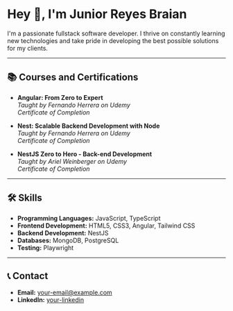 # Hey 👋, I'm Junior Reyes Braian

I'm a passionate fullstack software developer. I thrive on constantly learning new technologies and take pride in developing the best possible solutions for my clients.

---

## 📚 Courses and Certifications

- **Angular: From Zero to Expert**  
  *Taught by Fernando Herrera on Udemy*  
  *Certificate of Completion*

- **Nest: Scalable Backend Development with Node**  
  *Taught by Fernando Herrera on Udemy*  
  *Certificate of Completion*

- **NestJS Zero to Hero - Back-end Development**  
  *Taught by Ariel Weinberger on Udemy*  
  *Certificate of Completion*

---

## 🛠️ Skills

- **Programming Languages:** JavaScript, TypeScript
- **Frontend Development:** HTML5, CSS3, Angular, Tailwind CSS
- **Backend Development:** NestJS
- **Databases:** MongoDB, PostgreSQL
- **Testing:** Playwright

---

## 📞 Contact

- **Email:** [your-email@example.com](mailto:your-email@example.com)
- **LinkedIn:** [your-linkedin](https://www.linkedin.com/in/elkobex)